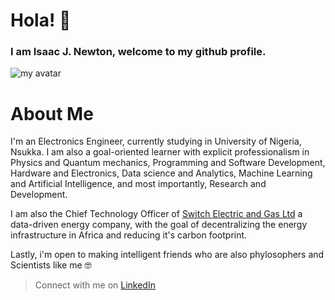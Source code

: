 # Hola! 👋
### I am Isaac J. Newton, welcome to my github profile.
![my avatar](https://github.com/fluxion9/fluxion9/blob/main/isaac_2.jpg#gh-dark-mode-only)
# **About Me**
I'm an Electronics Engineer, currently studying in University of Nigeria, Nsukka. I am also a goal-oriented learner with explicit professionalism in Physics and Quantum mechanics, Programming and Software Development, Hardware and Electronics, Data science and Analytics, Machine Learning and Artificial Intelligence, and most importantly, Research and Development.


I am also the Chief Technology Officer of [Switch Electric and Gas Ltd](https://www.linkedin.com/company/whynotswitch/) a data-driven energy company, with the goal of decentralizing the energy infrastructure in Africa and reducing it's carbon footprint.


Lastly, i'm open to making intelligent friends who are also phylosophers and Scientists like me :nerd_face: 
> Connect with me on [LinkedIn](https://www.linkedin.com/in/isaac-j-newton-318160203/)
